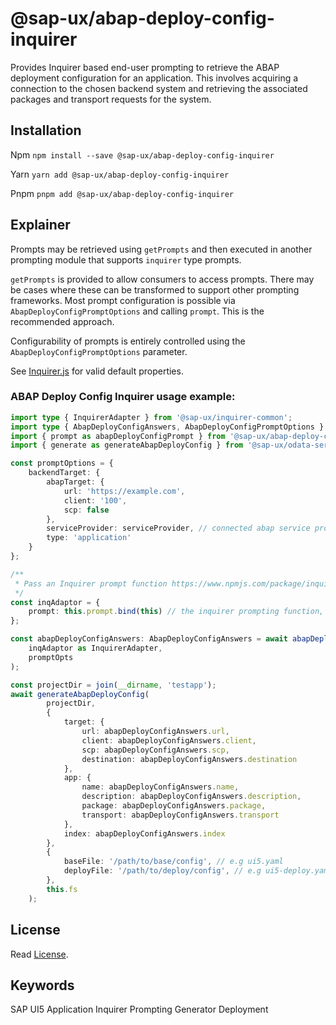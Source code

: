 # @sap-ux/abap-deploy-config-inquirer

Provides Inquirer based end-user prompting to retrieve the ABAP deployment configuration for an application. This involves acquiring a connection to the chosen backend system and retrieving the associated packages and transport requests for the system.

## Installation
Npm
`npm install --save @sap-ux/abap-deploy-config-inquirer`

Yarn
`yarn add @sap-ux/abap-deploy-config-inquirer`

Pnpm
`pnpm add @sap-ux/abap-deploy-config-inquirer`

## Explainer

Prompts may be retrieved using `getPrompts` and then executed in another prompting module that supports `inquirer` type prompts. 

`getPrompts` is provided to allow consumers to access prompts. There may be cases where these can be transformed to support other prompting frameworks. Most prompt configuration is possible via `AbapDeployConfigPromptOptions` and calling `prompt`. This is the recommended approach.

Configurability of prompts is entirely controlled using the `AbapDeployConfigPromptOptions` parameter. 

See [Inquirer.js](https://www.npmjs.com/package/inquirer) for valid default properties.

### ABAP Deploy Config Inquirer usage example:

```TypeScript
import type { InquirerAdapter } from '@sap-ux/inquirer-common';
import type { AbapDeployConfigAnswers, AbapDeployConfigPromptOptions } from '@sap-ux/abap-deploy-config-inquirer';
import { prompt as abapDeployConfigPrompt } from '@sap-ux/abap-deploy-config-inquirer';
import { generate as generateAbapDeployConfig } from '@sap-ux/odata-service-writer'

const promptOptions = {
    backendTarget: {
        abapTarget: {
            url: 'https://example.com',
            client: '100',
            scp: false
        },
        serviceProvider: serviceProvider, // connected abap service provider
        type: 'application'
    }
};

/**
 * Pass an Inquirer prompt function https://www.npmjs.com/package/inquirer#methods
 */
const inqAdaptor = {
    prompt: this.prompt.bind(this) // the inquirer prompting function, here we use the generators reference
};

const abapDeployConfigAnswers: AbapDeployConfigAnswers = await abapDeployConfigPrompt(
    inqAdaptor as InquirerAdapter,
    promptOpts
);

const projectDir = join(__dirname, 'testapp');
await generateAbapDeployConfig(
        projectDir,
        {
            target: {
                url: abapDeployConfigAnswers.url,
                client: abapDeployConfigAnswers.client,
                scp: abapDeployConfigAnswers.scp,
                destination: abapDeployConfigAnswers.destination
            },
            app: {
                name: abapDeployConfigAnswers.name,
                description: abapDeployConfigAnswers.description,
                package: abapDeployConfigAnswers.package,
                transport: abapDeployConfigAnswers.transport
            },
            index: abapDeployConfigAnswers.index
        },
        {
            baseFile: '/path/to/base/config', // e.g ui5.yaml
            deployFile: '/path/to/deploy/config', // e.g ui5-deploy.yaml
        },
        this.fs
    );

```

## License

Read [License](./LICENSE).

## Keywords
SAP UI5 Application
Inquirer
Prompting
Generator
Deployment